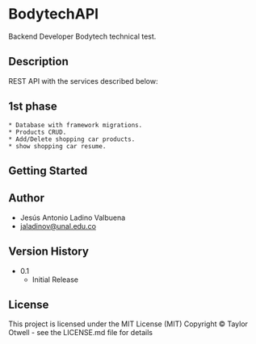 # BodytechAPI

Backend Developer Bodytech technical test.

## Description

REST API with the services described below:

## 1st phase
```
* Database with framework migrations.
* Products CRUD.
* Add/Delete shopping car products.
* show shopping car resume.
```

## Getting Started


## Author

* Jesús Antonio Ladino Valbuena
* jaladinov@unal.edu.co

## Version History

* 0.1
    * Initial Release

## License

This project is licensed under the MIT License (MIT) Copyright © Taylor Otwell - see the LICENSE.md file for details
